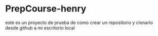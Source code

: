 # PrepCourse-henry
este es un proyecto de prueba de como crear un repositorio y clonarlo desde github a mi escritorio local
